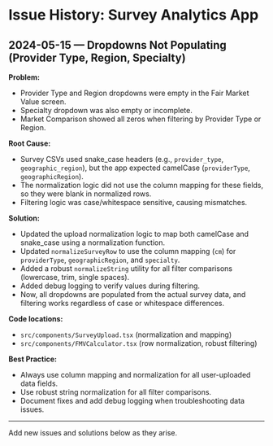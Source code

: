 # Issue History: Survey Analytics App

## 2024-05-15 — Dropdowns Not Populating (Provider Type, Region, Specialty)

**Problem:**
- Provider Type and Region dropdowns were empty in the Fair Market Value screen.
- Specialty dropdown was also empty or incomplete.
- Market Comparison showed all zeros when filtering by Provider Type or Region.

**Root Cause:**
- Survey CSVs used snake_case headers (e.g., `provider_type`, `geographic_region`), but the app expected camelCase (`providerType`, `geographicRegion`).
- The normalization logic did not use the column mapping for these fields, so they were blank in normalized rows.
- Filtering logic was case/whitespace sensitive, causing mismatches.

**Solution:**
- Updated the upload normalization logic to map both camelCase and snake_case using a normalization function.
- Updated `normalizeSurveyRow` to use the column mapping (`cm`) for `providerType`, `geographicRegion`, and `specialty`.
- Added a robust `normalizeString` utility for all filter comparisons (lowercase, trim, single spaces).
- Added debug logging to verify values during filtering.
- Now, all dropdowns are populated from the actual survey data, and filtering works regardless of case or whitespace differences.

**Code locations:**
- `src/components/SurveyUpload.tsx` (normalization and mapping)
- `src/components/FMVCalculator.tsx` (row normalization, robust filtering)

**Best Practice:**
- Always use column mapping and normalization for all user-uploaded data fields.
- Use robust string normalization for all filter comparisons.
- Document fixes and add debug logging when troubleshooting data issues.

---

Add new issues and solutions below as they arise. 
